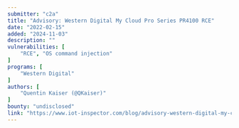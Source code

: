 ```yaml
---
submitter: "c2a"
title: "Advisory: Western Digital My Cloud Pro Series PR4100 RCE"
date: "2022-02-15"
added: "2024-11-03"
description: ""
vulnerabilities: [
    "RCE", "OS command injection"
]
programs: [
    "Western Digital"
]
authors: [
    "Quentin Kaiser (@QKaiser)"
]
bounty: "undisclosed"
link: "https://www.iot-inspector.com/blog/advisory-western-digital-my-cloud-pro-series-pr4100-rce/"
---
```




